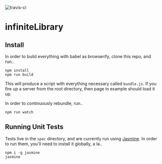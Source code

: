 ![travis-ci](https://travis-ci.org/jonberliner/infiniteLibrary.svg?branch=jsDev)

infiniteLibrary
===============

Install
-------
In order to build everything with babel as browserify, clone this repo, and run..

```
npm install
npm run build
```

This will produce a script with everything necessary called `bundle.js`. 
If you fire up a server from the root directory, then page in example should load it up.

In order to continuously rebundle, run..

```
npm run watch
```

Running Unit Tests
------------------

Tests live in the `spec` directory, and  are currently run using [Jasmine](http://jasmine.github.io/).
In order to run them, you'll need to install it globally, a la..

```
npm i -g jasmine
jasmine
```
